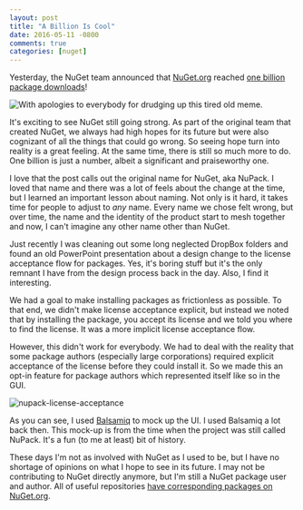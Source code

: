 ```yaml
---
layout: post
title: "A Billion Is Cool"
date: 2016-05-11 -0800
comments: true
categories: [nuget]
---
```


Yesterday, the NuGet team announced that [NuGet.org](https://nuget.org/) reached [one billion package downloads](http://blog.nuget.org/20160510/The-1st-Billion.1.html)!

![With apologies to everybody for drudging up this tired old meme.](https://cloud.githubusercontent.com/assets/19977/15195972/16db77ae-177f-11e6-8837-9819e8047f15.png)

It's exciting to see NuGet still going strong. As part of the original team that created NuGet, we always had high hopes for its future but were also cognizant of all the things that could go wrong. So seeing hope turn into reality is a great feeling. At the same time, there is still so much more to do. One billion is just a number, albeit a significant and praiseworthy one.

I love that the post calls out the original name for NuGet, aka NuPack. I loved that name and there was a lot of feels about the change at the time, but I learned an important lesson about naming. Not only is it hard, it takes time for people to adjust to _any_ name. Every name we chose felt wrong, but over time, the name and the identity of the product start to mesh together and now, I can't imagine any other name other than NuGet.

Just recently I was cleaning out some long neglected DropBox folders and found an old PowerPoint presentation about a design change to the license acceptance flow for packages. Yes, it's boring stuff but it's the only remnant I have from the design process back in the day. Also, I find it interesting.

We had a goal to make installing packages as frictionless as possible. To that end, we didn't make license acceptance explicit, but instead we noted that by installing the package, you accept its license and we told you where to find the license. It was a more implicit license acceptance flow.

However, this didn't work for everybody. We had to deal with the reality that some package authors (especially large corporations) required explicit acceptance of the license before they could install it. So we made this an opt-in feature for package authors which represented itself like so in the GUI.

![nupack-license-acceptance](https://cloud.githubusercontent.com/assets/19977/15196311/8d4f4ee6-1780-11e6-9240-0b476effaca9.png)

As you can see, I used [Balsamiq](https://balsamiq.com/) to mock up the UI. I used Balsamiq a lot back then. This mock-up is from the time when the project was still called NuPack. It's a fun (to me at least) bit of history.

These days I'm not as involved with NuGet as I used to be, but I have no shortage of opinions on what I hope to see in its future. I may not be contributing to NuGet directly anymore, but I'm still a NuGet package user and author. All of useful repositories [have corresponding packages on NuGet.org](https://www.nuget.org/profiles/haacked).
